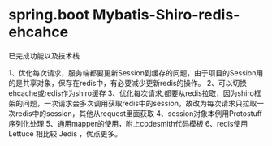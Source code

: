 # spring.boot Mybatis-Shiro-redis-ehcahce

已完成功能以及技术栈

1、优化每次请求，服务端都要更新Session到缓存的问题，由于项目的Session用的是共享对象，保存在redis中，有必要减少更新redis的操作。
2、可以切换ehcache或redis作为shiro缓存
3、优化每次请求,都要从redis拉取，因为shiro框架的问题，一次请求会多次调用获取redis中的session，故改为每次请求只拉取一次redis中的session，其他从request里面获取
4、session对象本例用Protostuff序列化处理
5、通用mapper的使用，附上codesmith代码模板
6、redis使用Lettuce 相比较 Jedis ，优点更多。

